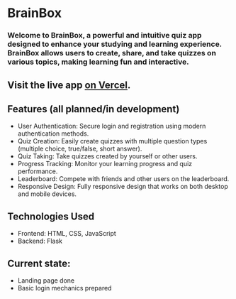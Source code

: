 # BrainBox
### Welcome to BrainBox, a powerful and intuitive quiz app designed to enhance your studying and learning experience. BrainBox allows users to create, share, and take quizzes on various topics, making learning fun and interactive.

## Visit the live app [on Vercel](https://brain-box-czett.vercel.app/).

## Features (all planned/in development)
- User Authentication: Secure login and registration using modern authentication methods.
- Quiz Creation: Easily create quizzes with multiple question types (multiple choice, true/false, short answer).
- Quiz Taking: Take quizzes created by yourself or other users.
- Progress Tracking: Monitor your learning progress and quiz performance.
- Leaderboard: Compete with friends and other users on the leaderboard.
- Responsive Design: Fully responsive design that works on both desktop and mobile devices.

## Technologies Used
- Frontend: HTML, CSS, JavaScript
- Backend: Flask

## Current state:
- Landing page done
- Basic login mechanics prepared
